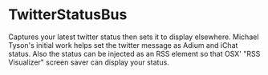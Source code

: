 TwitterStatusBus
================

Captures your latest twitter status then sets it to display elsewhere. Michael Tyson's initial work helps set the twitter message as Adium and iChat status. Also the status can be injected as an RSS element so that OSX'  "RSS Visualizer" screen saver can display your status.
